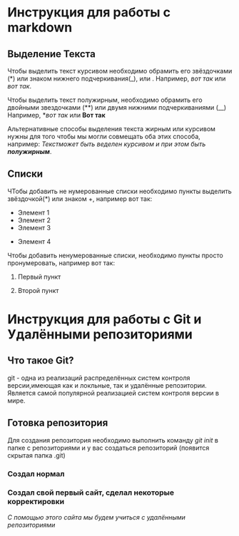 # Инструкция для работы с markdown

## Выделение Текста

Чтобы выделить текст курсивом необходимо обрамить его звёздочками (*) или знаком нижнего подчеркивания(_), или . Например, *вот так* или _вот так_.

Чтобы выделить текст полужирным, необходимо обрамить его двойными звездочками (**) или двумя нижними подчеркиваниями (__)
Например, **вот так* или __Вот так__

Альтернативные способы выделения текста жирным или курсивом нужны для того чтобы мы могли совмещать оба этих способа, например:
_Текстможет быть веделен курсивом и при этом быть **полужирным**_.

## Списки

ЧТобы добавить не нумерованные списки необходимо пункты выделить звёздочкой(*) или знаком +, например вот так:
* Элемент 1
* Элемент 2
* Элемент 3
+ Элемент 4

Чтобы добавить ненумерованные списки, необходимо пункты просто пронумеровать, например вот так:
1. Первый пункт

2. Второй пункт



# Инструкция для работы с Git и Удалёнными репозиториями

## Что такое Git?
git - одна из реализаций распределённых систем контроля версии,имеющая как и локльные, так и удалённые репозитории. Является самой популярной реализацией систем контроля версии в мире.

## Готовка репозитория
Для создания репозитория необходимо выполнить команду *git init* в папке с репозиториями и у вас создаться репозиторий (появится скрытая папка .git)



### Создал нормал



### Cоздал свой первый сайт, сделал некоторые корректировки

_С помощью этого сайта мы будем учиться с удалёнными репозиториями_

